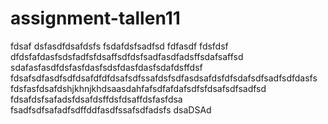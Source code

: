 # assignment-tallen11
fdsaf
dsfasdfdsafdsfs
fsdafdsfsadfsd
fdfasdf
fdsfdsf
dfdsfafdasfsdsfadfsfdsaffsdfdsfsadfasdfadsffsdafsaffsd
sdafasfasdfdsfasfdasfsdsfdasfdasfsdafdsffdsf
fdsafsdfasdfsdfdsafdfdfdsafsdfssafdsfsdfasdsafdsfdfsdafsdfsadfsdfdasfs
fdsfasfdsafdshjkhnjkhdsaasdahfafsdfafdafsdfsfdsafsdfsadfsd
fdsafdsfsafadsfdsafdsffdsfdsaffdsfasfdsa
fsadfsdfsafadfsdffddfasdfssafsdfadsfs
dsaDSAd
